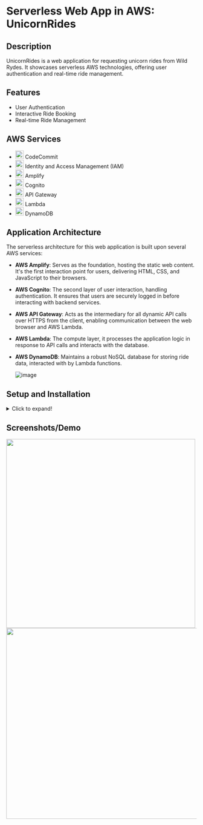 # Serverless Web App in AWS: UnicornRides

## Description
UnicornRides is a web application for requesting unicorn rides from Wild Rydes. It showcases serverless AWS technologies, offering user authentication and real-time ride management.

## Features
- User Authentication
- Interactive Ride Booking
- Real-time Ride Management

## AWS Services

- <img src="https://github.com/pablodelarco/Serveless-web-app/assets/63775967/5ded8d7c-b121-40c1-ab71-d2c5fd00237c" width="22"/> CodeCommit
- <img src="https://github.com/pablodelarco/Serveless-web-app/assets/63775967/993d8de3-ab69-4e2e-9f14-ea8dd1b09110" width="22"/> Identity and Access Management (IAM)
- <img src="https://github.com/pablodelarco/Serveless-web-app/assets/63775967/20a5464d-db29-4af6-86b4-b5d7581a64da" width="22"/> Amplify
- <img src="https://github.com/pablodelarco/Serveless-web-app/assets/63775967/305d1a9d-1115-4932-abd2-123ed67adcec" width="22"/> Cognito
- <img src="https://github.com/pablodelarco/Serveless-web-app/assets/63775967/58025426-86dc-41ab-8fc7-e2741dd4eb0e" width="22"/> API Gateway
- <img src="https://github.com/pablodelarco/Serveless-web-app/assets/63775967/ed3c7b3d-02b1-4232-860c-84112024ebc2" width="22"/> Lambda
- <img src="https://github.com/pablodelarco/Serveless-web-app/assets/63775967/56dc546f-99f0-476d-ba73-f6be672b44d7" width="22"/> DynamoDB









## Application Architecture
The serverless architecture for this web application is built upon several AWS services:
- **AWS Amplify**: Serves as the foundation, hosting the static web content. It's the first interaction point for users, delivering HTML, CSS, and JavaScript to their browsers.
- **AWS Cognito**: The second layer of user interaction, handling authentication. It ensures that users are securely logged in before interacting with backend services.
- **AWS API Gateway**: Acts as the intermediary for all dynamic API calls over HTTPS from the client, enabling communication between the web browser and AWS Lambda.
- **AWS Lambda**: The compute layer, it processes the application logic in response to API calls and interacts with the database.
- **AWS DynamoDB**: Maintains a robust NoSQL database for storing ride data, interacted with by Lambda functions.

  ![image](https://github.com/pablodelarco/Serveless-web-app/assets/63775967/f6b5af36-3b71-4b1b-8e36-58541b4f2915)



## Setup and Installation
<details>
<summary>Click to expand!</summary>
<p>

Detail the steps required to set up and run the application locally, including AWS configuration, local environment setup, and any other necessary instructions.

</p>
</details>

## Screenshots/Demo

<img src="https://github.com/pablodelarco/Serveless-web-app/assets/63775967/9bf42832-ce28-419f-962d-ee6466cfc9ce" width="500"/>

<img src="https://github.com/pablodelarco/Serveless-web-app/assets/63775967/280b182f-d63a-448c-a355-7a138567b5b1" width="505"/>


